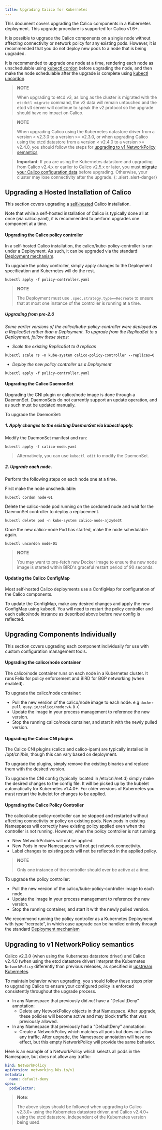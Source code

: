 ```yaml
---
title: Upgrading Calico for Kubernetes
---
```


This document covers upgrading the Calico components in a Kubernetes deployment.  This
upgrade procedure is supported for Calico v1.6+.

It is possible to upgrade the Calico components on a single node without affecting connectivity or
network policy for any existing pods.  However, it is recommended that you do not deploy
new pods to a node that is being upgraded.

It is recommended to upgrade one node at a time, rendering each node as
unschedulable using [kubectl cordon](http://kubernetes.io/docs/user-guide/kubectl/v1.8/#cordon)
before upgrading the node, and then make the node schedulable after the upgrade is
complete using [kubectl uncordon](http://kubernetes.io/docs/user-guide/kubectl/v1.8/#uncordon).

> **NOTE**
>
> When upgrading to etcd v3, as long as the cluster is migrated with the
`etcdctl migrate` command, the v2 data will remain untouched and the etcd v3
server will continue to speak the v2 protocol so the upgrade should have no
impact on Calico.

> **NOTE**
>
> When upgrading Calico using the Kubernetes datastore driver from a version < v2.3.0
> to a version >= v2.3.0, or when upgrading Calico using the etcd datastore from a version < v2.4.0
> to a version >= v2.4.0, you should follow the steps for [upgrading to v1 NetworkPolicy semantics](#upgrading-to-v1-networkpolicy-semantics)

> **Important**: If you are using the Kubernetes datastore and upgrading from 
> Calico v2.4.x or earlier to Calico v2.5.x or later, you must 
> [migrate your Calico configuration data](https://github.com/projectcalico/calico/blob/master/upgrade/v2.5/README.md) 
> before upgrading. Otherwise, your cluster may lose connectivity after the upgrade.
{: .alert .alert-danger}


## Upgrading a Hosted Installation of Calico

This section covers upgrading a [self-hosted]({{site.baseurl}}/{{page.version}}/getting-started/kubernetes/installation/hosted) Calico installation.

Note that while a self-hosted installation of Calico is typically done all at once (via calico.yaml), it is
recommended to perform upgrades one component at a time.

#### Upgrading the Calico policy controller

In a self-hosted Calico installation, the calico/kube-policy-controller is run under a Deployment.  As such,
it can be upgraded via the standard [Deployment mechanism](http://kubernetes.io/docs/user-guide/deployments/#updating-a-deployment).

To upgrade the policy controller, simply apply changes to the Deployment specification and Kubernetes will
do the rest.

```
kubectl apply -f policy-controller.yaml
```

> **NOTE**
>
> The Deployment must use `.spec.strategy.type==Recreate` to ensure that at most one instance of the
controller is running at a time.

##### Upgrading from pre-2.0

_Some earlier versions of the calico/kube-policy-controller were deployed as a ReplicaSet rather than a Deployment.
To upgrade from the ReplicaSet to a Deployment, follow these steps:_

- _Scale the existing ReplicaSet to 0 replicas_

```
kubectl scale rs -n kube-system calico-policy-controller --replicas=0
```

- _Deploy the new policy controller as a Deployment_

```
kubectl apply -f policy-controller.yaml
```

#### Upgrading the Calico DaemonSet

Upgrading the CNI plugin or calico/node image is done through a DaemonSet.  DaemonSets do not
currently support an update operation, and as such must be updated manually.

To upgrade the DaemonSet:

##### 1. Apply changes to the existing DaemonSet via kubectl apply.

Modify the DaemonSet manifest and run:

```
kubectl apply -f calico-node.yaml
```

> Alternatively, you can use `kubectl edit` to modify the DaemonSet.

##### 2. Upgrade each node.

Perform the following steps on each node one at a time.

First make the node unschedulable:

```
kubectl cordon node-01
```

Delete the calico-node pod running on the cordoned node and wait for the
DaemonSet controller to deploy a replacement.

```
kubectl delete pod -n kube-system calico-node-ajzy6e3t
```

Once the new calico-node Pod has started, make the node schedulable again.

```
kubectl uncordon node-01
```

> **NOTE**
>
> You may want to pre-fetch new Docker image to ensure the new node image is started
within BIRD's graceful restart period of 90 seconds.

#### Updating the Calico ConfigMap

Most self-hosted Calico deployments use a ConfigMap for configuration of the Calico
components.

To update the ConfigMap, make any desired changes and apply the new ConfigMap using
kubectl.  You will need to restart the policy controller and each calico/node instance
as described above before new config is reflected.

## Upgrading Components Individually

This section covers upgrading each component individually for use with custom configuration
management tools.

#### Upgrading the calico/node container

The calico/node container runs on each node in a Kubernetes cluster.  It runs Felix for policy
enforcement and BIRD for BGP networking (when enabled).

To upgrade the calico/node container:

- Pull the new version of the calico/node image to each node.  e.g `docker pull quay.io/calico/node:vA.B.C`
- Update the image in your process management to reference the new version.
- Stop the running calico/node container, and start it with the newly pulled version.

#### Upgrading the Calico CNI plugins

The Calico CNI plugins (calico and calico-ipam) are typically installed in /opt/cni/bin, though
this can vary based on deployment.

To upgrade the plugins, simply remove the existing binaries and replace them with the desired version.

To upgrade the CNI config (typically located in /etc/cni/net.d) simply make the desired changes to the
config file.  It will be picked up by the kubelet automatically for Kubernetes v1.4.0+.  For older versions
of Kubernetes you must restart the kubelet for changes to be applied.

#### Upgrading the Calico Policy Controller

The calico/kube-policy-controller can be stopped and restarted without affecting connectivity or
policy on existing pods.  New pods in existing Namespaces will correctly have
existing policy applied even when the controller is not running.  However, when the
policy controller is not running:

- New NetworkPolicies will not be applied.
- New Pods in new Namespaces will not get network connectivity.
- Label changes to existing pods will not be reflected in the applied policy.

> **NOTE**
>
> Only one instance of the controller should ever be active at a time.

To upgrade the policy controller:

- Pull the new version of the calico/kube-policy-controller image to each node.
- Update the image in your process management to reference the new version.
- Stop the running container, and start it with the newly pulled version.

We recommend running the policy controller as a Kubernetes Deployment with type "recreate", in which
case upgrade can be handled entirely through the
standard [Deployment mechanism](http://kubernetes.io/docs/user-guide/deployments/#updating-a-deployment)

## Upgrading to v1 NetworkPolicy semantics

Calico v2.3.0 (when using the Kubernetes datastore driver) and Calico v2.4.0 (when using the etcd datastore driver)
interpret the Kubernetes `NetworkPolicy` differently than previous releases, as specified
in [upstream Kubernetes](https://github.com/kubernetes/kubernetes/pull/39164#issue-197243974).

To maintain behavior when upgrading, you should follow these steps prior to upgrading Calico to ensure your configured policy is
enforced consistently throughout the upgrade process.

- In any Namespace that previously did _not_ have a "DefaultDeny" annotation:
  - Delete any NetworkPolicy objects in that Namespace.  After upgrade, these policies will become active and may block traffic that was previously allowed.
- In any Namespace that previously had a "DefaultDeny" annotation:
  - Create a NetworkPolicy which matches all pods but does not allow any traffic.  After upgrade, the Namespace annotation will have no effect, but this empty NetworkPolicy will provide the same behavior.

Here is an example of a NetworkPolicy which selects all pods in the Namespace, but does not allow any traffic:

```yaml
kind: NetworkPolicy
apiVersion: networking.k8s.io/v1
metadata:
  name: default-deny
spec:
  podSelector:
```

> **Note**:
>
> The above steps should be followed when upgrading to Calico v2.3.0+ using the Kubernetes
> datastore driver, and Calico v2.4.0+ using the etcd datastore,
> independent of the Kubernetes version being used.
